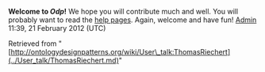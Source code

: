 __Welcome to _Odp_!__ We hope you will contribute much and well. 
You will probably want to read the [help pages](http://ontologydesignpatterns.org/wiki/Help:Contents "Help:Contents"). Again, welcome and have fun! [Admin](../User/ValentinaPresutti.md "User:ValentinaPresutti") 11:39, 21 February 2012 (UTC)





Retrieved from "[http://ontologydesignpatterns.org/wiki/User\_talk:ThomasRiechert](../User_talk/ThomasRiechert.md)"